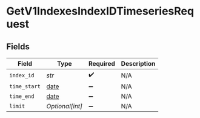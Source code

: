 # GetV1IndexesIndexIDTimeseriesRequest


## Fields

| Field                                                                | Type                                                                 | Required                                                             | Description                                                          |
| -------------------------------------------------------------------- | -------------------------------------------------------------------- | -------------------------------------------------------------------- | -------------------------------------------------------------------- |
| `index_id`                                                           | *str*                                                                | :heavy_check_mark:                                                   | N/A                                                                  |
| `time_start`                                                         | [date](https://docs.python.org/3/library/datetime.html#date-objects) | :heavy_minus_sign:                                                   | N/A                                                                  |
| `time_end`                                                           | [date](https://docs.python.org/3/library/datetime.html#date-objects) | :heavy_minus_sign:                                                   | N/A                                                                  |
| `limit`                                                              | *Optional[int]*                                                      | :heavy_minus_sign:                                                   | N/A                                                                  |